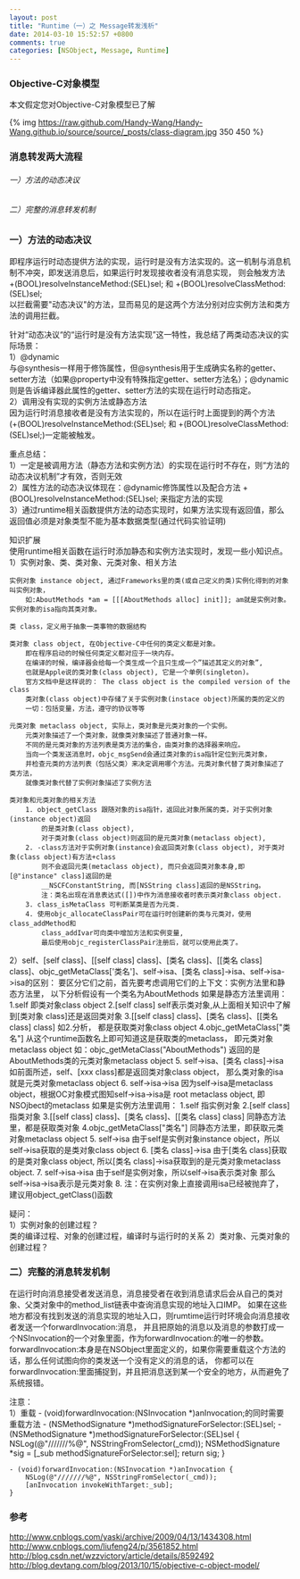 ```yaml
---
layout: post
title: "Runtime（一）之 Message转发浅析"
date: 2014-03-10 15:52:57 +0800
comments: true
categories: [NSObject, Message, Runtime]
---
```


<h3>Objective-C对象模型</h3>
本文假定您对Objective-C对象模型已了解

{% img https://raw.github.com/Handy-Wang/Handy-Wang.github.io/source/source/_posts/class-diagram.jpg 350 450 %}


<h3>消息转发两大流程</h3>
<h6>一）方法的动态决议</h6>
<h6>二）完整的消息转发机制</h6>
<!--more-->
	
<h3>一）方法的动态决议</h3>

即程序运行时动态提供方法的实现，运行时是没有方法实现的。这一机制与消息机制不冲突，即发送消息后，如果运行时发现接收者没有消息实现，
则会触发方法<br/>
+(BOOL)resolveInstanceMethod:(SEL)sel; 和 +(BOOL)resolveClassMethod:(SEL)sel;<br/>
以拦截需要"动态决议"的方法，显而易见的是这两个方法分别对应实例方法和类方法的调用拦截。

针对“动态决议“的“运行时是没有方法实现”这一特性，我总结了两类动态决议的实际场景：<br/>
1）@dynamic<br/>
与@synthesis一样用于修饰属性，但@synthesis用于生成确实名称的getter、setter方法（如果@property中没有特殊指定getter、setter方法名）；@dynamic则是告诉编译器此属性的getter、setter方法的实现在运行时动态指定。<br/>
2）调用没有实现的实例方法或静态方法<br/>
因为运行时消息接收者是没有方法实现的，所以在运行时上面提到的两个方法<br />
(+(BOOL)resolveInstanceMethod:(SEL)sel; 和 +(BOOL)resolveClassMethod:(SEL)sel;)一定能被触发。

重点总结：<br/>
1）一定是被调用方法（静态方法和实例方法）的实现在运行时不存在，则“方法的动态决议机制”才有效，否则无效<br />
2）属性方法的动态决议体现在：@dynamic修饰属性以及配合方法 +(BOOL)resolveInstanceMethod:(SEL)sel; 来指定方法的实现<br />
3）通过runtime相关函数提供方法的动态实现时，如果方法实现有返回值，那么返回值必须是对象类型不能为基本数据类型(通过代码实验证明)<br />

知识扩展<br />
使用runtime相关函数在运行时添加静态和实例方法实现时，发现一些小知识点。<br />
1）实例对象、类、类对象、元类对象、相关方法

	实例对象 instance object, 通过Frameworks里的类(或自己定义的类)实例化得到的对象叫实例对象，
		如:AboutMethods *am = [[[AboutMethods alloc] init]]; am就是实例对象。实例对象的isa指向其类对象。
		
	类 class，定义用于抽象一类事物的数据结构
	
	类对象 class object, 在Objective-C中任何的类定义都是对象。
		即在程序启动的时候任何类定义都对应于一块内存。
		在编译的时候，编译器会给每一个类生成一个且只生成一个”描述其定义的对象”,
		也就是Apple说的类对象(class object), 它是一个单例(singleton)。
		官方文档中是这样说的： The class object is the compiled version of the class
		类对象(class object)中存储了关于实例对象(instace object)所属的类的定义的
		一切：包括变量，方法，遵守的协议等等
		
	元类对象 metaclass object, 实际上，类对象是元类对象的一个实例。
		元类对象描述了一个类对象，就像类对象描述了普通对象一样。
		不同的是元类对象的方法列表是类方法的集合，由类对象的选择器来响应。
		当向一个类发送消息时，objc_msgSend会通过类对象的isa指针定位到元类对象，
		并检查元类的方法列表（包括父类）来决定调用哪个方法。元类对象代替了类对象描述了类方法，
		就像类对象代替了实例对象描述了实例方法
		
	类对象和元类对象的相关方法
		1. object_getClass 跟随对象的isa指针，返回此对象所属的类，对于实例对象(instance object)返回
			的是类对象(class object),
			对于类对象(class object)则返回的是元类对象(metaclass object),
		2. -class方法对于实例对象(instance)会返回类对象(class object), 对于类对象(class object)有方法+class
			则不会返回元类(metaclass object), 而只会返回类对象本身,即[@"instance" class]返回的是
			__NSCFConstantString, 而[NSString class]返回的是NSString。
			注：类名出现在消息表达式([])中作为消息接收者时表示类对象class object.
		3. class_isMetaClass 可判断某类是否为元类.                                     
		4. 使用objc_allocateClassPair可在运行时创建新的类与元类对，使用class_addMethod和
			class_addIvar可向类中增加方法和实例变量,
			最后使用objc_registerClassPair注册后，就可以使用此类了。
		
2）self、[self class]、[[self class] class]、[类名 class]、[[类名 class] class]、objc_getMetaClass['类名']、self->isa、[类名 class]->isa、self->isa->isa的区别：
	要区分它们之前，首先要考虑调用它们的上下文：实例方法里和静态方法里， 以下分析假设有一个类名为AboutMethods
		如果是静态方法里调用：
			1.self 即类对象class object
			2.[self class] self表示类对象,从上面相关知识中了解到[类对象 class]还是返回类对象
			3.[[self class] class]、[类名 class]、[[类名 class] class] 如2.分析，
				都是获取类对象class object
			4.objc_getMetaClass["类名"] 从这个runtime函数名上即可知道这是获取类的metaclass，
				即元类对象metaclass object
				如：objc_getMetaClass("AboutMethods") 返回的是AboutMethods类的元类对象metaclass object
			5. self->isa、[类名 class]->isa 如前面所述，self、[xxx class]都是返回类对象class object，
				那么类对象的isa就是元类对象metaclass object
			6. self->isa->isa 因为self->isa是metaclass object，根据OC对象模式图知self->isa->isa是
				root metaclass object, 即NSOjbect的metaclass
		如果是实例方法里调用：
			1.self 指实例对象
			2.[self class] 指类对象
			3.[[self class] class]、[类名 class]、[[类名 class] class] 同静态方法里，都是获取类对象
			4.objc_getMetaClass["类名"] 同静态方法里，即获取元类对象metaclass object
			5. self->isa 由于self是实例对象instance object，所以self->isa获取的是类对象class object
			6. [类名 class]->isa 由于[类名 class]获取的是类对象class object,
					所以[类名 class]->isa获取到的是元类对象metaclass object.
			7. self->isa->isa 由于self是实例对象，所以self->isa表示类对象
					那么self->isa->isa表示是元类对象
			8. 注：在实例对象上直接调用isa已经被抛弃了，建议用object_getClass()函数
			
疑问：<br />
1）实例对象的创建过程？<br />
	类的编译过程、对象的创建过程，编译时与运行时的关系
2）类对象、元类对象的创建过程？

<h3>二）完整的消息转发机制</h3>

在运行时向消息接受者发送消息，消息接受者在收到消息请求后会从自己的类对象、父类对象中的method_list链表中查询消息实现的地址入口IMP。
如果在这些地方都没有找到发送的消息实现的地址入口，则rumtime运行时环境会向消息接收者发送一个forwardInvocation:消息，
并且把原始的消息以及消息的参数打成一个NSInvocation的一个对象里面，作为forwardInvocation:的唯一的参数。
forwardInvocation:本身是在NSObject里面定义的，如果你需要重载这个方法的话，那么任何试图向你的类发送一个没有定义的消息的话，
你都可以在forwardInvocation:里面捕捉到，并且把消息送到某一个安全的地方，从而避免了系统报错。

注意：<br />
1）重载 - (void)forwardInvocation:(NSInvocation *)anInvocation;的同时需要重载方法 - (NSMethodSignature *)methodSignatureForSelector:(SEL)sel;
	- (NSMethodSignature *)methodSignatureForSelector:(SEL)sel {
	    NSLog(@"///////%@", NSStringFromSelector(_cmd));
	    NSMethodSignature *sig = [_sub methodSignatureForSelector:sel];
	    return sig;
	}

	- (void)forwardInvocation:(NSInvocation *)anInvocation {
	    NSLog(@"///////%@", NSStringFromSelector(_cmd));
	    [anInvocation invokeWithTarget:_sub];
	}

<h3>参考</h3>

http://www.cnblogs.com/yaski/archive/2009/04/13/1434308.html
http://www.cnblogs.com/liufeng24/p/3561852.html
http://blog.csdn.net/wzzvictory/article/details/8592492
http://blog.devtang.com/blog/2013/10/15/objective-c-object-model/

